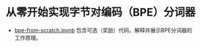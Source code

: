 # 从零开始实现字节对编码（BPE）分词器

- [bpe-from-scratch.ipynb](bpe-from-scratch.ipynb) 包含可选（奖励）代码，解释并展示BPE分词器的工作原理。

